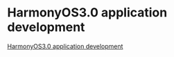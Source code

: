 # HarmonyOS3.0 application development
[HarmonyOS3.0 application development](https://aiwithcloud.com/2022/09/15/harmonyos3-0_application_development/)
